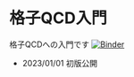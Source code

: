 # 格子QCD入門

格子QCDへの入門です
[![Binder](https://mybinder.org/badge_logo.svg)](https://mybinder.org/v2/gh/akio-tomiya/introlqcd/HEAD?labpath=IntroLQCDjpv1.ipynb)

- 2023/01/01 初版公開
